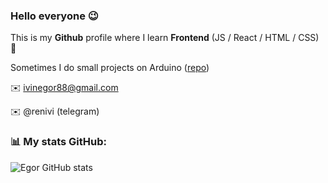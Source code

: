 ### Hello everyone 😉
This is my **Github** profile where I learn **Frontend**  (JS / React / HTML / CSS) 🔋

Sometimes I do small projects on Arduino ([repo](https://github.com/EgorIvin/arduino))

:envelope: ivinegor88@gmail.com

:envelope: @renivi (telegram)

###  📊 My stats GitHub:
![Egor GitHub stats](https://github-readme-stats.vercel.app/api?username=EgorIvin&theme=graywhite)
